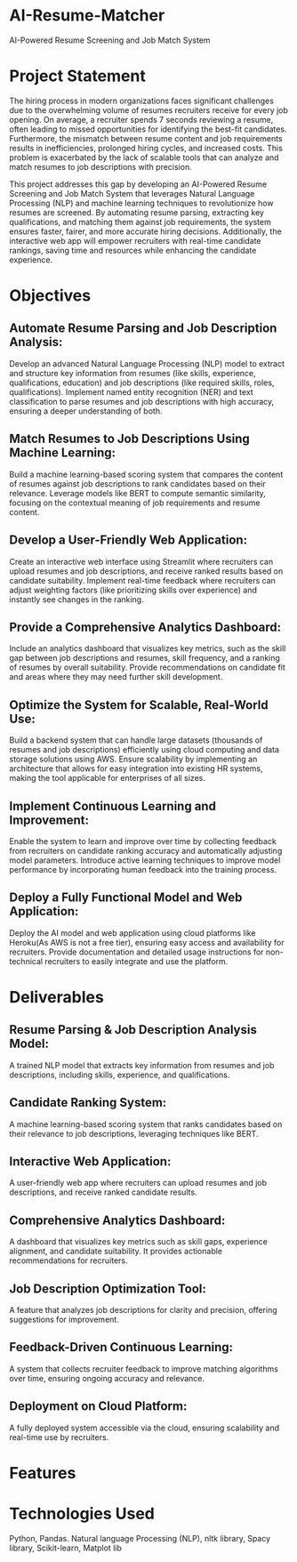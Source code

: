 # AI-Resume-Matcher
AI-Powered Resume Screening and Job Match System

# Project Statement
The hiring process in modern organizations faces significant challenges due to the overwhelming volume of resumes recruiters receive for every job opening. On average, a recruiter spends 7 seconds reviewing a resume, often leading to missed opportunities for identifying the best-fit candidates. Furthermore, the mismatch between resume content and job requirements results in inefficiencies, prolonged hiring cycles, and increased costs. This problem is exacerbated by the lack of scalable tools that can analyze and match resumes to job descriptions with precision.

This project addresses this gap by developing an AI-Powered Resume Screening and Job Match System that leverages Natural Language Processing (NLP) and machine learning techniques to revolutionize how resumes are screened. By automating resume parsing, extracting key qualifications, and matching them against job requirements, the system ensures faster, fairer, and more accurate hiring decisions. Additionally, the interactive web app will empower recruiters with real-time candidate rankings, saving time and resources while enhancing the candidate experience.

# Objectives
## Automate Resume Parsing and Job Description Analysis:

Develop an advanced Natural Language Processing (NLP) model to extract and structure key information from resumes (like skills, experience, qualifications, education) and job descriptions (like required skills, roles, qualifications).
Implement named entity recognition (NER) and text classification to parse resumes and job descriptions with high accuracy, ensuring a deeper understanding of both.

## Match Resumes to Job Descriptions Using Machine Learning:

Build a machine learning-based scoring system that compares the content of resumes against job descriptions to rank candidates based on their relevance.
Leverage models like BERT to compute semantic similarity, focusing on the contextual meaning of job requirements and resume content.

## Develop a User-Friendly Web Application:

Create an interactive web interface using Streamlit where recruiters can upload resumes and job descriptions, and receive ranked results based on candidate suitability.
Implement real-time feedback where recruiters can adjust weighting factors (like prioritizing skills over experience) and instantly see changes in the ranking.

## Provide a Comprehensive Analytics Dashboard:

Include an analytics dashboard that visualizes key metrics, such as the skill gap between job descriptions and resumes, skill frequency, and a ranking of resumes by overall suitability.
Provide recommendations on candidate fit and areas where they may need further skill development.

## Optimize the System for Scalable, Real-World Use:

Build a backend system that can handle large datasets (thousands of resumes and job descriptions) efficiently using cloud computing and data storage solutions using AWS.
Ensure scalability by implementing an architecture that allows for easy integration into existing HR systems, making the tool applicable for enterprises of all sizes.

## Implement Continuous Learning and Improvement:

Enable the system to learn and improve over time by collecting feedback from recruiters on candidate ranking accuracy and automatically adjusting model parameters.
Introduce active learning techniques to improve model performance by incorporating human feedback into the training process.

## Deploy a Fully Functional Model and Web Application:

Deploy the AI model and web application using cloud platforms like Heroku(As AWS is not a free tier), ensuring easy access and availability for recruiters.
Provide documentation and detailed usage instructions for non-technical recruiters to easily integrate and use the platform.

# Deliverables
## Resume Parsing & Job Description Analysis Model: 
A trained NLP model that extracts key information from resumes and job descriptions, including skills, experience, and qualifications.

## Candidate Ranking System: 
A machine learning-based scoring system that ranks candidates based on their relevance to job descriptions, leveraging techniques like BERT.

## Interactive Web Application: 
A user-friendly web app where recruiters can upload resumes and job descriptions, and receive ranked candidate results.

## Comprehensive Analytics Dashboard: 
A dashboard that visualizes key metrics such as skill gaps, experience alignment, and candidate suitability. It provides actionable recommendations for recruiters.

## Job Description Optimization Tool: 
A feature that analyzes job descriptions for clarity and precision, offering suggestions for improvement.

## Feedback-Driven Continuous Learning: 
A system that collects recruiter feedback to improve matching algorithms over time, ensuring ongoing accuracy and relevance.

## Deployment on Cloud Platform: 
A fully deployed system accessible via the cloud, ensuring scalability and real-time use by recruiters.

# Features
# Technologies Used
Python, Pandas. Natural language Processing (NLP), nltk library, Spacy library, Scikit-learn, Matplot lib

